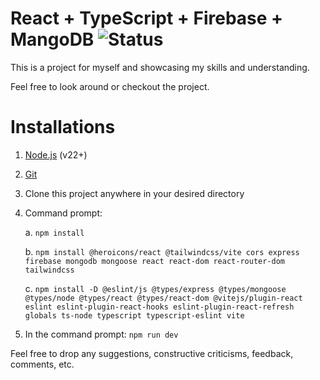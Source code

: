 # React + TypeScript + Firebase + MangoDB ![Status](https://img.shields.io/badge/Status-In%20Progress-yellow)

This is a project for myself and showcasing my skills and understanding.

Feel free to look around or checkout the project.

# Installations
1. [Node.js](https://nodejs.org/en/download) (v22+)
2. [Git](https://git-scm.com/downloads)
3. Clone this project anywhere in your desired directory
4. Command prompt:

   a. `npm install`
   
   b. `npm install @heroicons/react @tailwindcss/vite cors express firebase mongodb mongoose react react-dom react-router-dom tailwindcss`
   
   c. `npm install -D @eslint/js @types/express @types/mongoose @types/node @types/react @types/react-dom @vitejs/plugin-react eslint eslint-plugin-react-hooks eslint-plugin-react-refresh globals ts-node typescript typescript-eslint vite`
   
5. In the command prompt: `npm run dev`

Feel free to drop any suggestions, constructive criticisms, feedback, comments, etc.
